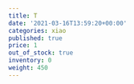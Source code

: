 ```yaml
---
title: T
date: '2021-03-16T13:59:20+00:00'
categories: xiao
published: true
price: 1
out_of_stock: true
inventory: 0
weight: 450
---
```


